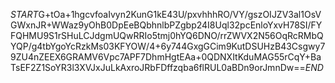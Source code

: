 $START$G+tOa+1hgcvfoaIvyn2KunG1kE43U/pxvhhhRO/VY/gszOIJZV3al1OsVGWxnJR+WWaz9yOhB0DpEeBQbhnlbPZgbp24I8Uql32pcEnloYxvH78SI/FYFQHMU9S1rSHuLCJdgmUQwRRIo5tmj0hYQ6DNO/rrZWVX2N56OqRcRMbQYQP/g4tbYgoYcRzkMs03KFYOW/4+6y744GxgGCim9KutDSUHzB43Csgwy79ZU4nZEEX6GRAMV6Vpc7APF7DhmHgtEAa+0QDNXItKduMAG55rCqY+BaTsEF2Z1SoYR3l3XVJxJuLkAxroJRbFDffzqba6flRUL0aBDn9orJmnDw==$END$